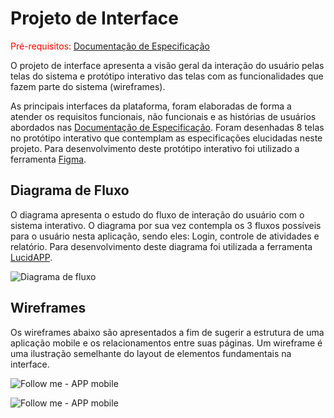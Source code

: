 
# Projeto de Interface

<span style="color:red">Pré-requisitos: <a href="2-Especificação do Projeto.md"> Documentação de Especificação</a></span>

O projeto de interface apresenta a visão geral da interação do usuário pelas telas do sistema e protótipo interativo das telas com as funcionalidades que fazem parte do sistema (wireframes).

As principais interfaces da plataforma, foram elaboradas de forma a atender os requisitos funcionais, não funcionais e as histórias de usuários abordados nas <a href="2-Especificação do Projeto.md"> Documentação de Especificação</a>. Foram desenhadas 8 telas no protótipo interativo que contemplam as especificações elucidadas neste projeto. Para desenvolvimento deste protótipo interativo foi utilizado a ferramenta [Figma](https://www.figma.com/). 


## Diagrama de Fluxo

O diagrama apresenta o estudo do fluxo de interação do usuário com o sistema interativo. O diagrama por sua vez contempla os 3 fluxos possíveis para o usuário nesta aplicação, sendo eles: Login, controle de atividades e relatório. Para desenvolvimento deste diagrama foi utilizada a ferramenta [LucidAPP](https://www.lucidchart.com/). 

![Diagrama de fluxo](https://user-images.githubusercontent.com/103156976/228053938-2ed36c84-9903-49ee-b037-9c3588a361a1.jpeg)


## Wireframes
 
Os wireframes abaixo são apresentados a fim de sugerir a estrutura de uma aplicação mobile e os relacionamentos entre suas páginas. Um wireframe é uma ilustração semelhante do layout de elementos fundamentais na interface.

![Follow me - APP mobile](https://user-images.githubusercontent.com/103156976/228054933-e7f853ba-9904-4f8f-9dff-082932df49c8.jpg)

![Follow me - APP mobile](https://user-images.githubusercontent.com/103156976/228054315-39a6041a-1aa8-4cc5-b42d-84a25561cf6a.jpg)

 

